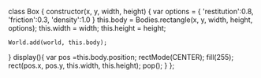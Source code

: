 class Box {
  constructor(x, y, width, height) {
    var options = {
        'restitution':0.8,
        'friction':0.3,
        'density':1.0
    }
    this.body = Bodies.rectangle(x, y, width, height, options);
    this.width = width;
    this.height = height;
    
    World.add(world, this.body);
  }
  display(){
    var pos =this.body.position;
    rectMode(CENTER);
    fill(255);
    rect(pos.x, pos.y, this.width, this.height);
    pop();
  }
};

